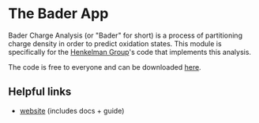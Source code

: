 
# The Bader App


Bader Charge Analysis (or "Bader" for short) is a process of  partitioning charge density in order to predict oxidation states. This module is specifically for the [Henkelman Group](http://theory.cm.utexas.edu/henkelman/)'s code that implements this analysis.

The code is free to everyone and can be downloaded [here](http://theory.cm.utexas.edu/henkelman/code/bader/).


## Helpful links

 - [website](http://theory.cm.utexas.edu/henkelman/code/bader/) (includes docs + guide)
